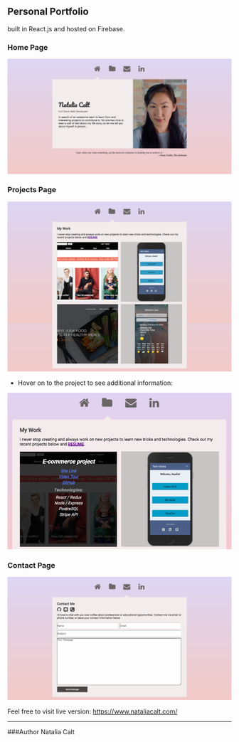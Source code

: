 ## Personal Portfolio
built in React.js and hosted on Firebase. 

### Home Page
<img src='./src/Assets/readMeAssets/nataliacalt.png'/>

### Projects Page
<img src='./src/Assets/readMeAssets/nataliacalt-myWork.png'>

+ Hover on to the project to see additional information:

<img src='./src/Assets/readMeAssets/project_on_hover.png'/>

### Contact Page
<img src='./src/Assets/readMeAssets/nataliacalt-contact.png'>

 Feel free to visit live version: https://www.nataliacalt.com/
 
***
###Author
Natalia Calt

